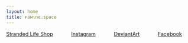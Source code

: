 ```yaml
---
layout: home
title: ғaмιne.space
---
```


<section class="section">
  <div class="container">
  <div class="columns">
    <div class="column">
      <a class="notification is-danger has-text-centered" href="http://shop.stranded.life">Stranded Life Shop</a>
    </div>
        <div class="column">
      <a class="notification is-warning has-text-centered" href="https://instagram.com/strandedlife/">Instagram</a>
    </div>
    <div class="column">
      <a class="notification is-warning has-text-centered" href="http://faminefamine.deviantart.com/">DeviantArt</a>
    </div>
    <div class="column">
      <a class="notification is-warning has-text-centered" href="https://facebook.com/Stranded.Life.Shop/">Facebook</a>
    </div>
  </div>
  </div>
</section>
